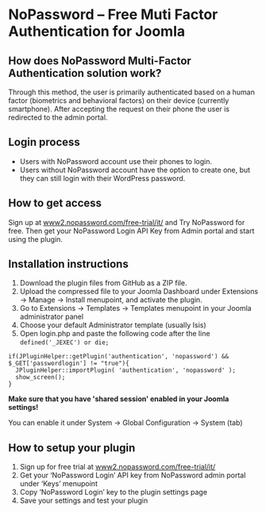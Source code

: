 # NoPassword – Free Muti Factor Authentication for Joomla
## How does NoPassword Multi-Factor Authentication solution work?
Through this method, the user is primarily authenticated based on a human factor (biometrics and behavioral factors) on their device (currently smartphone). After accepting the request on their phone the user is redirected to the admin portal.

## Login process
- Users with NoPassword account use their phones to login.
- Users without NoPassword account have the option to create one, but they can still login with their WordPress password.

## How to get access
Sign up at [www2.nopassword.com/free-trial/it/](www2.nopassword.com/free-trial/it/) and Try NoPassword for free. Then get your NoPassword Login API Key from Admin portal and start using the plugin.

## Installation instructions
1. Download the plugin files from GitHub as a ZIP file.
2. Upload the compressed file to your Joomla Dashboard under Extensions -> Manage -> Install menupoint, and activate the plugin.
4. Go to Extensions -> Templates -> Templates menupoint in your Joomla administrator panel
5. Choose your default Administrator template (usually Isis)
6. Open login.php and paste the following code after the line `defined('_JEXEC') or die;`
```
if(JPluginHelper::getPlugin('authentication', 'nopassword') && $_GET['passwordlogin'] != "true"){
  JPluginHelper::importPlugin( 'authentication', 'nopassword' );
  show_screen();
}
```

 **Make sure that you have 'shared session' enabled in your Joomla settings!**

 You can enable it under System -> Global Configuration -> System (tab)

## How to setup your plugin
1. Sign up for free trial at [www2.nopassword.com/free-trial/it/](www2.nopassword.com/free-trial/it/)
2. Get your ‘NoPassword Login’ API key from NoPassword admin portal under ‘Keys’ menupoint
3. Copy ‘NoPassword Login’ key to the plugin settings page
4. Save your settings and test your plugin
